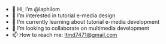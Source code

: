 - 👋 Hi, I’m @laphilom
- 👀 I’m interested in tutorial e-media design
- 🌱 I’m currently learning about tutorial e-media development
- 💞️ I’m looking to collaborate on multimedia development
- 📫 How to reach me: ltmd7471@gmail.com
<!---
laphilom/laphilom is a ✨ special ✨ repository because its `README.md` (this file) appears on your GitHub profile.
You can click the Preview link to take a look at your changes.
--->
